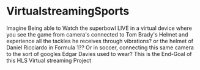 # VirtualstreamingSports
Imagine Being able to Watch the superbowl LIVE in a virtual device where you see the game from camera's connected to Tom Brady's Helmet and experience all the tackles he receives through vibrations? or the helmet of Daniel Ricciardo in Formula 1??
Or in soccer, connecting this same camera to the sort of googles Edgar Davies used to wear?
This is the End-Goal of this HLS Virtual streaming Project
